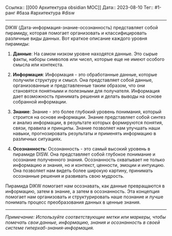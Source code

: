 Ссылка:: [[000 Архитектура obsidian MOC]]
Дата:: 2023-08-10
Тег:: #1-ранг #база #архитектура #disw

---
DIKW (Дата-информация-знание-осознанность) представляет собой пирамиду, которая помогает организовать и классифицировать различные виды данных. Вот краткое описание каждого уровня пирамиды:

1. **Данные**: На самом низком уровне находятся данные. Это сырые факты, наборы символов или чисел, которые еще не имеют особого смысла или контекста.

2. **Информация**: Информация - это обработанные данные, которые получили структуру и смысл. Она представляет собой данные, организованные и представленные таким образом, что они становятся понятными и полезными для получателя. Информация дает возможность принимать решения и делать выводы на основе собранной информации.

3. **Знание**: Знание - это более глубокий уровень понимания, который строится на основе информации. Знание представляет собой синтез и анализ информации, в результате которых формируются понятия, связи, правила и принципы. Знание позволяет нам улучшать наши навыки, прогнозировать результаты и применять информацию в различных ситуациях.

4. **Осознанность**: Осознанность - это самый высокий уровень в пирамиде DISW. Она представляет собой глубокое понимание и осознание полученного знания. Осознанность охватывает не только информацию и знания, но и контекст, ценности, эмоции и интуицию. Она позволяет нам видеть более широкую картину, принимать осознанные решения и развивать свою мудрость.

Пирамида DIKW помогает нам осознавать, как данные превращаются в информацию, затем в знание, а затем в осознанность. Эта концепция помогает нам организовать и структурировать наше познание и лучше понимать процесс преобразования данных в ценные знания.

---

*Примечание: Используйте соответствующие метки или маркеры, чтобы помечать свои данные, информацию, знания и осознанность в своей системе гиперхаб-знания-информация.*